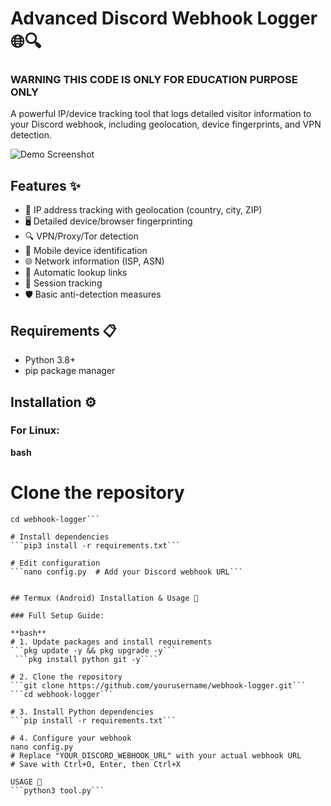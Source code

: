# Advanced Discord Webhook Logger 🌐🔍
### WARNING THIS CODE IS ONLY FOR EDUCATION PURPOSE ONLY

A powerful IP/device tracking tool that logs detailed visitor information to your Discord webhook, including geolocation, device fingerprints, and VPN detection.

![Demo Screenshot](https://files.catbox.moe/p1vfwp.png)

## Features ✨

- 📌 IP address tracking with geolocation (country, city, ZIP)
- 🖥️ Detailed device/browser fingerprinting
- 🔍 VPN/Proxy/Tor detection
- 📱 Mobile device identification
- 🌐 Network information (ISP, ASN)
- 🔗 Automatic lookup links
- 💾 Session tracking
- 🛡️ Basic anti-detection measures

## Requirements 📋

- Python 3.8+
- pip package manager

## Installation ⚙️

### For Linux:
**bash**
# Clone the repository
```git clone https://github.com/yourusername/webhook-logger.git
cd webhook-logger```

# Install dependencies
```pip3 install -r requirements.txt```

# Edit configuration
```nano config.py  # Add your Discord webhook URL```


## Termux (Android) Installation & Usage 📱

### Full Setup Guide:

**bash**
# 1. Update packages and install requirements
```pkg update -y && pkg upgrade -y```
 ```pkg install python git -y````

# 2. Clone the repository
```git clone https://github.com/yourusername/webhook-logger.git```
```cd webhook-logger```

# 3. Install Python dependencies
```pip install -r requirements.txt```

# 4. Configure your webhook
nano config.py
# Replace "YOUR_DISCORD_WEBHOOK_URL" with your actual webhook URL
# Save with Ctrl+O, Enter, then Ctrl+X

USAGE 🚀
```python3 tool.py```
